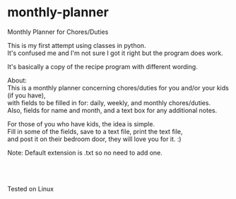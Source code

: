 # monthly-planner
Monthly Planner for Chores/Duties

This is my first attempt using classes in python.  
It's confused me and I'm not sure I got it right but the program does work.

It's basically a copy of the recipe program with different wording.  

About:  
This is a monthly planner concerning chores/duties for you and/or your kids (if you have),  
with fields to be filled in for: daily, weekly, and monthly chores/duties.  
Also, fields for name and month, and a text box for any additional notes.  

For those of you who have kids, the idea is simple.  
Fill in some of the fields, save to a text file, print the text file,  
and post it on their bedroom door, they will love you for it. :)  

Note: Default extension is .txt so no need to add one.  
  
    
<br><br>    
Tested on Linux
  






